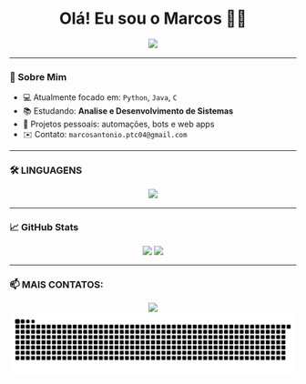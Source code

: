 <h1 align="center">Olá! Eu sou o Marcos 👨‍💻</h1>

<div align="center">
  <img src="https://readme-typing-svg.herokuapp.com?color=1E90FF&lines=Desenvolvedor+FullStack;Apaixonado+por+Tecnologia;Amante+do+Dark+Theme" />
</div>

---

### 🧠 Sobre Mim

- 💻 Atualmente focado em: `Python`, `Java`, `C`
- 📚 Estudando: **Analise e Desenvolvimento de Sistemas**
- 🚀 Projetos pessoais: automações, bots e web apps
- ✉️ Contato: `marcosantonio.ptc04@gmail.com`  

---

### 🛠️ LINGUAGENS

<div align="center">
  <img src="https://skillicons.dev/icons?i=j,py,c,java,git,github,&theme=dark" />
</div>

---

### 📈 GitHub Stats

<div align="center">
  <img height="170em" src="https://github-readme-stats.vercel.app/api?username=MarcosPTC04&show_icons=true&theme=tokyonight&hide_border=true" />
  <img height="170em" src="https://github-readme-stats.vercel.app/api/top-langs/?username=MarcosPTC04&layout=compact&theme=tokyonight&hide_border=true" />
</div>

---

### 📫 MAIS CONTATOS:

<div align="center">
  <a href="https://www.linkedin.com/in/marcos-antonio-88b01b368/" target="_blank">
    <img src="https://img.shields.io/badge/LinkedIn-1E90FF?style=for-the-badge&logo=linkedin&logoColor=white" />
  </a>
 </div>
<div align="center">
  <img src="https://github.com/MarcosPTC04/MarcosPTC04/blob/output/github-contribution-grid-snake-dark.svg" />
</div>

